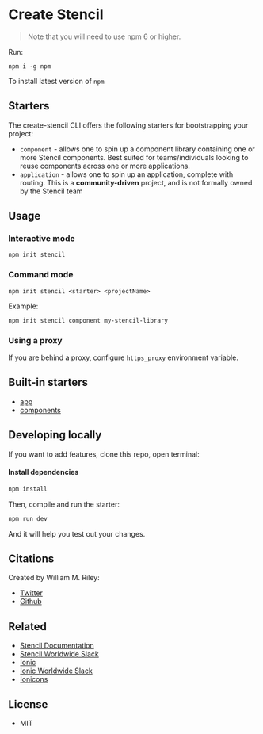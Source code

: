 # Create Stencil

> Note that you will need to use npm 6 or higher.

Run:

```
npm i -g npm
```

To install latest version of `npm`

## Starters

The create-stencil CLI offers the following starters for bootstrapping your project:

- `component` - allows one to spin up a component library containing one or more Stencil components. Best suited for
teams/individuals looking to reuse components across one or more applications.
- `application` - allows one to spin up an application, complete with routing. This is a **community-driven** project,
and is not formally owned by the Stencil team

## Usage


### Interactive mode

```
npm init stencil
```

### Command mode

```
npm init stencil <starter> <projectName>
```

Example:

```
npm init stencil component my-stencil-library
```

### Using a proxy

If you are behind a proxy, configure `https_proxy` environment variable.

## Built-in starters

- [app](https://github.com/ionic-team/stencil-app-starter)
- [components](https://github.com/ionic-team/stencil-component-starter)

## Developing locally

If you want to add features, clone this repo, open terminal:

#### Install dependencies

```bash
npm install
```

Then, compile and run the starter:

```bash
npm run dev
```

And it will help you test out your changes.


## Citations

Created by William M. Riley:
* [Twitter](https://twitter.com/splitinfinities)
* [Github](https://github.com/splitinfinities)


## Related

* [Stencil Documentation](https://stenciljs.com/)
* [Stencil Worldwide Slack](https://stencil-worldwide.slack.com)
* [Ionic](https://ionicframework.com/)
* [Ionic Worldwide Slack](http://ionicworldwide.herokuapp.com/)
* [Ionicons](http://ionicons.com/)


## License
* MIT
